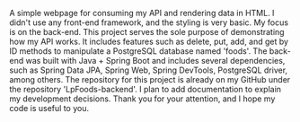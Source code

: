 A simple webpage for consuming my API and rendering data in HTML. I didn't use any front-end framework, and the styling is very basic. My focus is on the back-end. 
This project serves the sole purpose of demonstrating how my API works. 
It includes features such as delete, put, add, and get by ID methods to manipulate a PostgreSQL database named 'foods'. 
The back-end was built with Java + Spring Boot and includes several dependencies, such as Spring Data JPA, Spring Web, Spring DevTools, PostgreSQL driver, among others. 
The repository for this project is already on my GitHub under the repository 'LpFoods-backend'. I plan to add documentation to explain my development decisions. 
Thank you for your attention, and I hope my code is useful to you.
